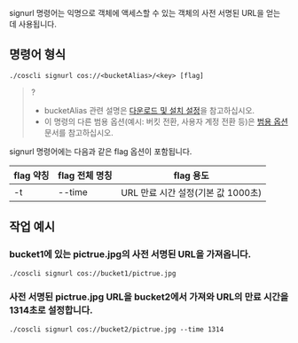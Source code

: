signurl 명령어는 익명으로 객체에 액세스할 수 있는 객체의 사전 서명된 URL을 얻는 데 사용됩니다.

## 명령어 형식

```plaintext
./coscli signurl cos://<bucketAlias>/<key> [flag]
```

>? 
>- bucketAlias 관련 설명은 [다운로드 및 설치 설정](https://intl.cloud.tencent.com/document/product/436/43265)을 참고하십시오.
>- 이 명령의 다른 범용 옵션(예시: 버킷 전환, 사용자 계정 전환 등)은 [범용 옵션](https://intl.cloud.tencent.com/document/product/436/46273) 문서를 참고하십시오.
>

signurl 명령어에는 다음과 같은 flag 옵션이 포함됩니다.

| flag 약칭 | flag 전체 명칭     | flag 용도                  |
| --------- | ------------- | ---------------------------- |
| -t        | --time        | URL 만료 시간 설정(기본 값 1000초) |

## 작업 예시

### bucket1에 있는 pictrue.jpg의 사전 서명된 URL을 가져옵니다.

```plaintext
./coscli signurl cos://bucket1/pictrue.jpg
```

### 사전 서명된 pictrue.jpg URL을 bucket2에서 가져와 URL의 만료 시간을 1314초로 설정합니다.

```plaintext
./coscli signurl cos://bucket2/pictrue.jpg --time 1314
```

